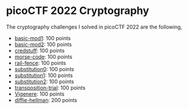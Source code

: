 # picoCTF 2022 Cryptography

The cryptography challenges I solved in picoCTF 2022 are the following,


- [basic-mod1](./basic-mod1): 100 points
- [basic-mod2](./basic-mod2): 100 points
- [credstuff](./credstuff): 100 points
- [morse-code](./morse-code): 100 points
- [rail-fence](./rail-fence): 100 points
- [substitution0](./substitution0): 100 points
- [substitution1](./substitution1): 100 points
- [substitution2](./substitution2): 100 points
- [transposition-trial](./transposition-trial): 100 points
- [Vigenere](./Vigenere): 100 points
- [diffie-hellman](./diffie-hellman): 200 points









